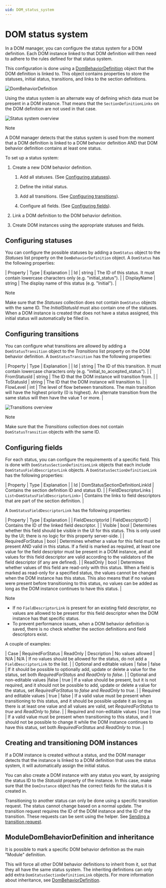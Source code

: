 ```yaml
---
uid: DOM_status_system
---
```


# DOM status system

In a DOM manager, you can configure the status system for a DOM definition. Each DOM instance linked to that DOM definition will then need to adhere to the rules defined for that status system.

This configuration is done using a [DomBehaviorDefinition](xref:DomBehaviorDefinition) object that the DOM definition is linked to. This object contains properties to store the statuses, initial status, transitions, and links to the section definitions.

![DomBehaviorDefinition](~/user-guide/images/DOM_DomBehaviorDefinition_Status_Properties_Overview.jpg)

Using the status system is an alternate way of defining which data must be present in a DOM instance. That means that the `SectionDefinitionLinks` on the DOM definition are not used in that case.

![Status system overview](~/user-guide/images/DOM_StatusSystem_Overview.jpg)

> [!NOTE]
> A DOM manager detects that the status system is used from the moment that a DOM definition is linked to a DOM behavior definition AND that DOM behavior definition contains at least one status.

To set up a status system:

1. Create a new DOM behavior definition.

   1. Add all statuses. (See [Configuring statuses](#configuring-statuses)).

   1. Define the initial status.

   1. Add all transitions. (See [Configuring transitions](#configuring-transitions)).

   1. Configure all fields. (See [Configuring fields](#configuring-fields)).

1. Link a DOM definition to the DOM behavior definition.

1. Create DOM instances using the appropriate statuses and fields.

## Configuring statuses

You can configure the possible statuses by adding a `DomStatus` object to the *Statuses* list property on the `DomBehaviorDefinition` object. A `DomStatus` has the following properties:

| Property | Type | Explanation |
| Id | string | The ID of this status. It must contain lowercase characters only (e.g. "initial_status"). |
| DisplayName | string | The display name of this status (e.g. "Initial"). |

> [!NOTE]
> Make sure that the *Statuses* collection does not contain `DomStatus` objects with the same ID. The *InitialStatusId* must also contain one of the statuses. When a DOM instance is created that does not have a status assigned, this initial status will automatically be filled in.

## Configuring transitions

You can configure what transitions are allowed by adding a `DomStatusTransition` object to the *Transitions* list property on the DOM behavior definition. A `DomStatusTransition` has the following properties:

| Property | Type | Explanation |
| Id | string | The ID of this transition. It must contain lowercase characters only (e.g. "initial_to_accepted_status"). |
| FromStatusId | string | The ID that the DOM instance will transition from. |
| ToStatusId | string | The ID that the DOM instance will transition to. |
| FlowLevel | int | The level of flow between transitions. The main transition will have the highest priority (0 is highest). An alternate transition from the same status will then have the value 1 or more. |

![Transitions overview](~/user-guide/images/DOM_StatusSystem_FlowLevel.jpg)

> [!NOTE]
> Make sure that the *Transitions* collection does not contain `DomStatusTransition` objects with the same ID.

## Configuring fields

For each status, you can configure the requirements of a specific field. This is done with `DomStatusSectionDefinitionLink` objects that each include `DomStatusFieldDescriptorLink` objects. A `DomStatusSectionDefinitionLink` has the following properties:

| Property | Type | Explanation |
| Id | DomStatusSectionDefinitionLinkId | Contains the section definition ID and status ID. |
| FieldDescriptorLinks | `List<DomStatusFieldDescriptorLink>` | Contains the links to field descriptors that are part of the section definition. |

A `DomStatusFieldDescriptorLink` has the following properties:

| Property | Type | Explanation |
| FieldDescriptorId | FieldDescriptorID | Contains the ID of the linked field descriptor. |
| Visible | bool | Determines whether this field should be visible in the UI for this status. This is only used by the UI; there is no logic for this property server-side. |
| RequiredForStatus | bool | Determines whether a value for this field must be present AND valid in this status. If a field is marked as required, at least one value for the field descriptor must be present in a DOM instance, and all values for this field descriptor are valid according to the validators of the field descriptor (if any are defined). |
| ReadOnly | bool | Determines whether values of this field are read-only with this status. When a field is marked as read-only for a specified status, the values cannot be changed when the DOM instance has this status. This also means that if no values were present before transitioning to this status, no values can be added as long as the DOM instance continues to have this status. |

> [!NOTE]
>
> - If no `FieldDescriptorLink` is present for an existing field descriptor, no values are allowed to be present for this field descriptor when the DOM instance has that specific status.
> - To prevent performance issues, when a DOM behavior definition is saved, there is no check whether the section definitions and field descriptors exist.

A couple of examples:

| Case | RequiredForStatus | ReadOnly | Description
| No values allowed | N/A | N/A | If no values should be allowed for the status, do not add a `FieldDescriptorLink` to the list. |
| Optional and editable values | false | false | If it should be possible to optionally add, update or delete a value for the status, set both *RequiredForStatus* and *ReadOnly* to *false*. |
| Optional and non-editable values |false | true | If a value should be present, but it is not required, and it should not be possible to add, update or delete a value for the status, set *RequiredForStatus* to *false* and *ReadOnly* to *true*. |
| Required and editable values | true | false | If a valid value must be present when transitioning to this status, and it should be possible update it as long as there is at least one value and all values are valid, set *RequiredForStatus* to *true* and *ReadOnly* to *false*. |
| Required and non-editable values | true | true | If a valid value must be present when transitioning to this status, and it should not be possible to change it while the DOM instance continues to have this status, set both *RequiredForStatus* and *ReadOnly* to *true*. |

## Creating and transitioning DOM instances

If a DOM instance is created without a status, and the DOM manager detects that the instance is linked to a DOM definition that uses the status system, it will automatically assign the initial status.

You can also create a DOM instance with any status you want, by assigning the status ID to the *StatusId* property of the instance. In this case, make sure that the `DomInstance` object has the correct fields for the status it is created in.

Transitioning to another status can only be done using a specific transition request. The status cannot change based on a normal update. The transition request requires the ID of the DOM instance and the ID of the transition. These requests can be sent using the helper. See [Sending a transition request](xref:DomHelper_class#sending-a-transition-request).

## ModuleDomBehaviorDefinition and inheritance

It is possible to mark a specific DOM behavior definition as the main "Module" definition.

This will force all other DOM behavior definitions to inherit from it, sot that they all have the same status system. The inheriting definitions can only add extra `DomStatusSectionDefinitionLink` objects. For more information about inheritance, see [DomBehaviorDefinition](xref:DomBehaviorDefinition).

<!-- Link to example -->
